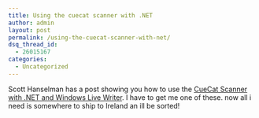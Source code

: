 ```yaml
---
title: Using the cuecat scanner with .NET
author: admin
layout: post
permalink: /using-the-cuecat-scanner-with-net/
dsq_thread_id:
  - 26015167
categories:
  - Uncategorized
---
```

Scott Hanselman&nbsp;has a post showing&nbsp;you how to use the [CueCat&nbsp;Scanner with .NET and Windows Live Writer][1]. I have to get me one of these. now all i need is somewhere to ship to Ireland an ill be sorted!&nbsp;&nbsp;

 [1]: http://www.hanselman.com/blog/Coding4FunHardwareBoneyardUsingTheCueCatWithNET.aspx